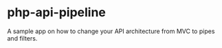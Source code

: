 # php-api-pipeline
A sample app on how to change your API architecture from MVC to pipes and filters.

